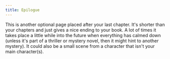 ```yaml
---
title: Epilogue
---
```

This is another optional page placed after your last chapter. It's shorter than your chapters and just gives a nice ending to your book. A lot of times it takes place a little while into the future when everything has calmed down (unless it's part of a thriller or mystery novel, then it might hint to another mystery). It could also be a small scene from a character that isn't your main character(s).
